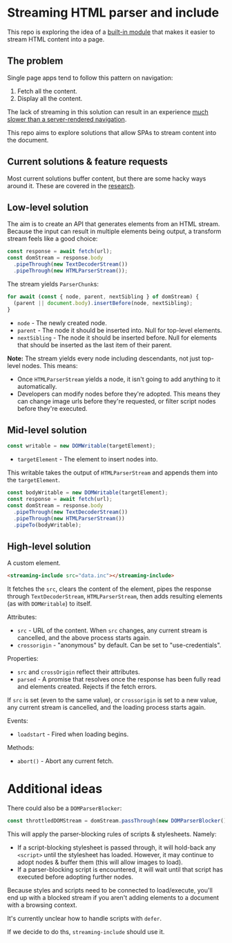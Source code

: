 # Streaming HTML parser and include

This repo is exploring the idea of a [built-in module](https://github.com/tc39/ecma262/issues/395) that makes it easier to stream HTML content into a page.

## The problem

Single page apps tend to follow this pattern on navigation:

1. Fetch all the content.
1. Display all the content.

The lack of streaming in this solution can result in an experience [much slower than a server-rendered navigation](https://www.youtube.com/watch?v=4zG0AZRZD6Q).

This repo aims to explore solutions that allow SPAs to stream content into the document.

## Current solutions & feature requests

Most current solutions buffer content, but there are some hacky ways around it. These are covered in the [research](research.md).

## Low-level solution

The aim is to create an API that generates elements from an HTML stream. Because the input can result in multiple elements being output, a transform stream feels like a good choice:

```js
const response = await fetch(url);
const domStream = response.body
  .pipeThrough(new TextDecoderStream())
  .pipeThrough(new HTMLParserStream());
```

The stream yields `ParserChunk`s:

```js
for await (const { node, parent, nextSibling } of domStream) {
  (parent || document.body).insertBefore(node, nextSibling);
}
```

* `node` - The newly created node.
* `parent` - The node it should be inserted into. Null for top-level elements.
* `nextSibling` - The node it should be inserted before. Null for elements that should be inserted as the last item of their parent.

**Note:** The stream yields every node including descendants, not just top-level nodes. This means:

* Once `HTMLParserStream` yields a node, it isn't going to add anything to it automatically.
* Developers can modify nodes before they're adopted. This means they can change image urls before they're requested, or filter script nodes before they're executed.

## Mid-level solution

```js
const writable = new DOMWritable(targetElement);
```

* `targetElement` - The element to insert nodes into.

This writable takes the output of `HTMLParserStream` and appends them into the `targetElement`.

```js
const bodyWritable = new DOMWritable(targetElement);
const response = await fetch(url);
const domStream = response.body
  .pipeThrough(new TextDecoderStream())
  .pipeThrough(new HTMLParserStream())
  .pipeTo(bodyWritable);
```

## High-level solution

A custom element.

```html
<streaming-include src="data.inc"></streaming-include>
```

It fetches the `src`, clears the content of the element, pipes the response through `TextDecoderStream`, `HTMLParserStream`, then adds resulting elements (as with `DOMWritable`) to itself.

Attributes:

* `src` - URL of the content. When `src` changes, any current stream is cancelled, and the above process starts again.
* `crossorigin` - "anonymous" by default. Can be set to "use-credentials".

Properties:

* `src` and `crossOrigin` reflect their attributes.
* `parsed` - A promise that resolves once the response has been fully read and elements created. Rejects if the fetch errors.

If `src` is set (even to the same value), or `crossorigin` is set to a new value, any current stream is cancelled, and the loading process starts again.

Events:

* `loadstart` - Fired when loading begins.

Methods:

* `abort()` - Abort any current fetch.

# Additional ideas

There could also be a `DOMParserBlocker`:

```js
const throttledDOMStream = domStream.passThrough(new DOMParserBlocker());
```

This will apply the parser-blocking rules of scripts & stylesheets. Namely:

* If a script-blocking stylesheet is passed through, it will hold-back any `<script>` until the stylesheet has loaded. However, it may continue to adopt nodes & buffer them (this will allow images to load).
* If a parser-blocking script is encountered, it will wait until that script has executed before adopting further nodes.

Because styles and scripts need to be connected to load/execute, you'll end up with a blocked stream if you aren't adding elements to a document with a browsing context.

It's currently unclear how to handle scripts with `defer`.

If we decide to do ths, `streaming-include` should use it.
